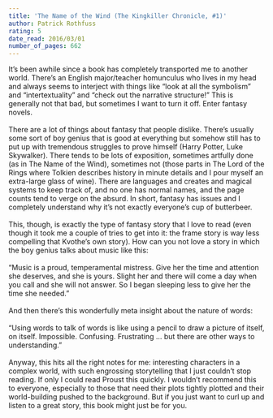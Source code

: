 ```yaml
---
title: 'The Name of the Wind (The Kingkiller Chronicle, #1)'
author: Patrick Rothfuss
rating: 5
date_read: 2016/03/01
number_of_pages: 662
---
```


It’s been awhile since a book has completely transported me to another world. There’s an English major/teacher homunculus who lives in my head and always seems to interject with things like “look at all the symbolism” and “intertextuality” and “check out the narrative structure!” This is generally not that bad, but sometimes I want to turn it off. Enter fantasy novels.<br/><br/>There are a lot of things about fantasy that people dislike. There’s usually some sort of boy genius that is good at everything but somehow still has to put up with tremendous struggles to prove himself (Harry Potter, Luke Skywalker). There tends to be lots of exposition, sometimes artfully done (as in The Name of the Wind), sometimes not (those parts in The Lord of the Rings where Tolkien describes history in minute details and I pour myself an extra-large glass of wine). There are languages and creates and magical systems to keep track of, and no one has normal names, and the page counts tend to verge on the absurd. In short, fantasy has issues and I completely understand why it’s not exactly everyone’s cup of butterbeer.<br/><br/>This, though, is exactly the type of fantasy story that I love to read (even though it took me a couple of tries to get into it: the frame story is way less compelling that Kvothe’s own story). How can you not love a story in which the boy genius talks about music like this:<br/><br/>“Music is a proud, temperamental mistress. Give her the time and attention she deserves, and she is yours. Slight her and there will come a day when you call and she will not answer. So I began sleeping less to give her the time she needed.”<br/><br/>And then there’s this wonderfully meta insight about the nature of words:<br/><br/>“Using words to talk of words is like using a pencil to draw a picture of itself, on itself. Impossible. Confusing. Frustrating ... but there are other ways to understanding.”<br/><br/>Anyway, this hits all the right notes for me: interesting characters in a complex world, with such engrossing storytelling that I just couldn’t stop reading. If only I could read Proust this quickly. I wouldn’t recommend this to everyone, especially to those that need their plots tightly plotted and their world-building pushed to the background. But if you just want to curl up and listen to a great story, this book might just be for you.